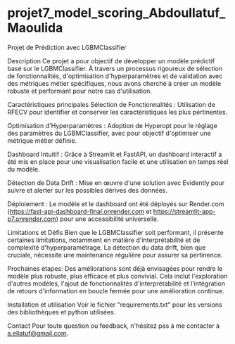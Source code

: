 # projet7_model_scoring_Abdoullatuf_Maoulida
Projet de Prédiction avec LGBMClassifier

Description
Ce projet a pour objectif de développer un modèle prédictif basé sur le LGBMClassifier. À travers un processus rigoureux de sélection de fonctionnalités, 
d'optimisation d'hyperparamètres et de validation avec des métriques métier spécifiques, nous avons cherché à créer un modèle robuste et performant pour notre cas d'utilisation.

Caractéristiques principales
Sélection de Fonctionnalités : Utilisation de RFECV pour identifier et conserver les caractéristiques les plus pertinentes.

Optimisation d'Hyperparamètres : Adoption de Hyperopt pour le réglage des paramètres du LGBMClassifier, avec pour objectif d'optimiser une métrique métier définie.

Dashboard Intuitif : Grâce à Streamlit et FastAPI, un dashboard interactif a été mis en place pour une visualisation facile et une utilisation en temps réel du modèle.

Détection de Data Drift : Mise en œuvre d'une solution avec Evidently pour suivre et alerter sur les possibles dérives des données.

Déploiement : Le modèle et le dashboard ont été déployés sur Render.com (https://fast-api-dashboard-final.onrender.com  et  https://streamlit-app-p7.onrender.com) pour une accessibilité universelle.

Limitations et Défis
Bien que le LGBMClassifier soit performant, il présente certaines limitations, notamment en matière d'interprétabilité et de complexité d'hyperparamétrage.
La détection du data drift, bien que cruciale, nécessite une maintenance régulière pour assurer sa pertinence.

Prochaines étapes:
Des améliorations sont déjà envisagées pour rendre le modèle plus robuste, plus efficace et plus convivial. Cela inclut l'exploration d'autres modèles, l'ajout de fonctionnalités d'interprétabilité et 
l'intégration de retours d'information en boucle fermée pour une amélioration continue.

Installation et utilisation
Voir le fichier "requirements.txt" pour les versions des bibliothèques et python utilisées.

Contact
Pour toute question ou feedback, n'hésitez pas à me contacter à a.ellatuf@gmail.com.
